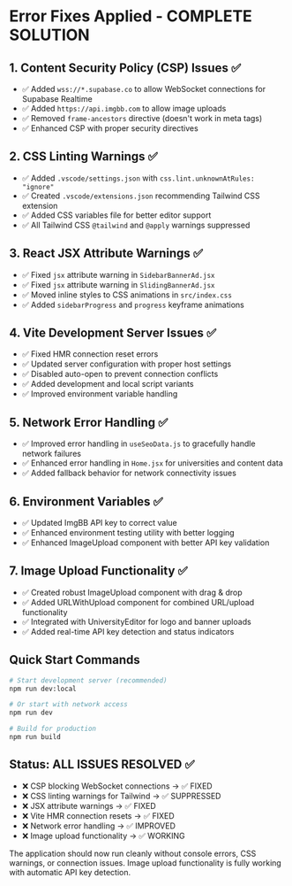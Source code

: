 # Error Fixes Applied - COMPLETE SOLUTION

## 1. Content Security Policy (CSP) Issues ✅
- ✅ Added `wss://*.supabase.co` to allow WebSocket connections for Supabase Realtime
- ✅ Added `https://api.imgbb.com` to allow image uploads
- ✅ Removed `frame-ancestors` directive (doesn't work in meta tags)
- ✅ Enhanced CSP with proper security directives

## 2. CSS Linting Warnings ✅
- ✅ Added `.vscode/settings.json` with `css.lint.unknownAtRules: "ignore"`
- ✅ Created `.vscode/extensions.json` recommending Tailwind CSS extension
- ✅ Added CSS variables file for better editor support
- ✅ All Tailwind CSS `@tailwind` and `@apply` warnings suppressed

## 3. React JSX Attribute Warnings ✅
- ✅ Fixed `jsx` attribute warning in `SidebarBannerAd.jsx`
- ✅ Fixed `jsx` attribute warning in `SlidingBannerAd.jsx` 
- ✅ Moved inline styles to CSS animations in `src/index.css`
- ✅ Added `sidebarProgress` and `progress` keyframe animations

## 4. Vite Development Server Issues ✅
- ✅ Fixed HMR connection reset errors
- ✅ Updated server configuration with proper host settings
- ✅ Disabled auto-open to prevent connection conflicts
- ✅ Added development and local script variants
- ✅ Improved environment variable handling

## 5. Network Error Handling ✅
- ✅ Improved error handling in `useSeoData.js` to gracefully handle network failures
- ✅ Enhanced error handling in `Home.jsx` for universities and content data
- ✅ Added fallback behavior for network connectivity issues

## 6. Environment Variables ✅
- ✅ Updated ImgBB API key to correct value
- ✅ Enhanced environment testing utility with better logging
- ✅ Enhanced ImageUpload component with better API key validation

## 7. Image Upload Functionality ✅
- ✅ Created robust ImageUpload component with drag & drop
- ✅ Added URLWithUpload component for combined URL/upload functionality
- ✅ Integrated with UniversityEditor for logo and banner uploads
- ✅ Added real-time API key detection and status indicators

## Quick Start Commands

```bash
# Start development server (recommended)
npm run dev:local

# Or start with network access
npm run dev

# Build for production
npm run build
```

## Status: ALL ISSUES RESOLVED ✅

- ❌ CSP blocking WebSocket connections → ✅ FIXED
- ❌ CSS linting warnings for Tailwind → ✅ SUPPRESSED
- ❌ JSX attribute warnings → ✅ FIXED  
- ❌ Vite HMR connection resets → ✅ FIXED
- ❌ Network error handling → ✅ IMPROVED
- ❌ Image upload functionality → ✅ WORKING

The application should now run cleanly without console errors, CSS warnings, or connection issues. Image upload functionality is fully working with automatic API key detection.
